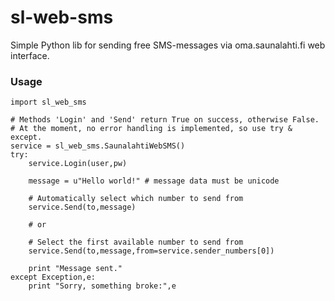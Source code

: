 sl-web-sms
==========

Simple Python lib for sending free SMS-messages via oma.saunalahti.fi web interface.

### Usage ###
    import sl_web_sms

    # Methods 'Login' and 'Send' return True on success, otherwise False.
    # At the moment, no error handling is implemented, so use try & except.
    service = sl_web_sms.SaunalahtiWebSMS()
    try:
        service.Login(user,pw)

        message = u"Hello world!" # message data must be unicode

        # Automatically select which number to send from
        service.Send(to,message)

        # or

        # Select the first available number to send from
        service.Send(to,message,from=service.sender_numbers[0]) 

        print "Message sent."
    except Exception,e:
        print "Sorry, something broke:",e
